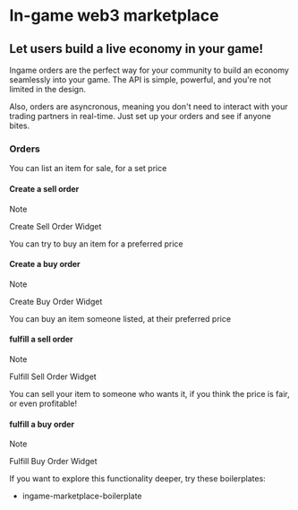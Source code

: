 # In-game web3 marketplace
## Let users build a live economy in your game!

Ingame orders are the perfect way for your community to build an economy seamlessly into your game. 
The API is simple, powerful, and you're not limited in the design. 

Also, orders are asyncronous, meaning you don't need to interact with your trading partners in real-time. Just set up your orders and see if anyone bites.

### Orders

You can list an item for sale, for a set price

#### Create a sell order
> [!NOTE]
> Create Sell Order Widget

You can try to buy an item for a preferred price

#### Create a buy order
> [!NOTE]
> Create Buy Order Widget

You can buy an item someone listed, at their preferred price

#### fulfill a sell order
> [!NOTE]
> Fulfill Sell Order Widget

You can sell your item to someone who wants it, if you think the price is fair, or even profitable!

#### fulfill a buy order
> [!NOTE]
> Fulfill Buy Order Widget

If you want to explore this functionality deeper, try these boilerplates:
- ingame-marketplace-boilerplate
